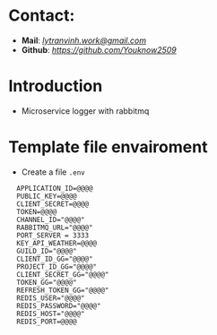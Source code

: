 # Contact:
- **Mail**: *lytranvinh.work@gmail.com*
- **Github**: *https://github.com/Youknow2509*

# Introduction
- Microservice logger with rabbitmq

# Template file envairoment
- Create a file `.env`
```env
  APPLICATION_ID=@@@@
  PUBLIC_KEY=@@@@
  CLIENT_SECRET=@@@@
  TOKEN=@@@@
  CHANNEL_ID="@@@@"
  RABBITMQ_URL="@@@@"
  PORT_SERVER = 3333
  KEY_API_WEATHER=@@@@
  GUILD_ID="@@@@"
  CLIENT_ID_GG="@@@@"
  PROJECT_ID_GG="@@@@"
  CLIENT_SECRET_GG="@@@@"
  TOKEN_GG="@@@@"
  REFRESH_TOKEN_GG="@@@@"
  REDIS_USER="@@@@"
  REDIS_PASSWORD="@@@@"
  REDIS_HOST="@@@@"
  REDIS_PORT=@@@@
```
